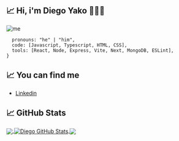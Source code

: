## &#x1f4c8; Hi, i'm Diego Yako 👨‍💻👋

![me](https://user-images.githubusercontent.com/62260320/236033198-46d95f1a-578e-4aa5-aeb8-12761fe385ef.png)


```const diegoyako = {
  pronouns: "he" | "him",
  code: [Javascript, Typescript, HTML, CSS],
  tools: [React, Node, Express, Vite, Next, MongoDB, ESLint],
}
```

## &#x1f4c8; You can find me 
- [Linkedin](https://www.linkedin.com/in/diegoyako/)

## &#x1f4c8; GitHub Stats

<a href="https://github.com/diegoyako/diegoyako">
  <img align="center" src="https://github-readme-stats.vercel.app/api/top-langs/?username=diegoyako&hide=java,html,tex&title_color=ffffff&text_color=c9cacc&icon_color=2bbc8a&bg_color=1d1f21&langs_count=3" />
</a>
<a href="https://github.com/diegoyako/diegoyako">
  <img align="center" src="https://github-readme-stats.vercel.app/api?username=diegoyako&show_icons=true&line_height=27&count_private=true&title_color=ffffff&text_color=c9cacc&icon_color=2bbc8a&bg_color=1d1f21" alt="Diego GitHub Stats" />
</a>
<a href="https://github.com/No-Country/c10-40-ft-mern">
  <img align="center" src="https://github-readme-stats.vercel.app/api/pin/?username=No-Country&repo=c10-40-ft-mern&title_color=ffffff&text_color=c9cacc&icon_color=2bbc8a&bg_color=1d1f21" />
</a>
